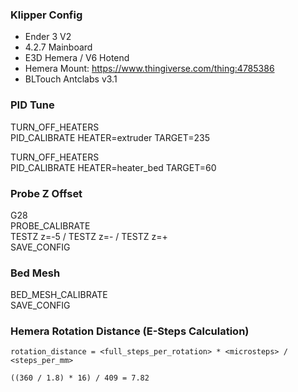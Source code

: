 ### Klipper Config

* Ender 3 V2
* 4.2.7 Mainboard
* E3D Hemera / V6 Hotend
* Hemera Mount: https://www.thingiverse.com/thing:4785386
* BLTouch Antclabs v3.1


### PID Tune

TURN_OFF_HEATERS  
PID_CALIBRATE HEATER=extruder TARGET=235

TURN_OFF_HEATERS  
PID_CALIBRATE HEATER=heater_bed TARGET=60

### Probe Z Offset

G28  
PROBE_CALIBRATE  
TESTZ z=-5 / TESTZ z=- / TESTZ z=+  
SAVE_CONFIG

### Bed Mesh

BED_MESH_CALIBRATE  
SAVE_CONFIG


### Hemera Rotation Distance (E-Steps Calculation)

```
rotation_distance = <full_steps_per_rotation> * <microsteps> / <steps_per_mm>
```

```
((360 / 1.8) * 16) / 409 = 7.82
```
